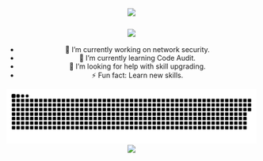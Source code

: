 <div align="center">
<!-- 文字 -->
  <h1 align="center">
    <a href="#">
      <img src="https://readme-typing-svg.herokuapp.com/?lines=我问青山何日老,青山问我几时闲。&center=true&size=25">
    </a>
  </h1>
<!-- 头像 -->

<img src="http://q2.qlogo.cn/headimg_dl?dst_uin=596230047&spec=140">

<!-- 简介 -->

- 🔭 I’m currently working on network security.
- 🌱 I’m currently learning Code Audit.
- 🤔 I’m looking for help with skill upgrading.
- ⚡ Fun fact: Learn new skills.

<!-- 贪吃蛇 -->

<img src="https://raw.githubusercontent.com/iQingshan/iQingshan/output/github-contribution-grid-snake-dark.svg" />

<!-- 统计 -->
<div align="center"> <img height="137px" src="https://github-readme-stats.vercel.app/api?username=IQingshan&hide_title=true&hide_border=true&show_icons=trueline_height=21&text_color=000&icon_color=000&bg_color=0,ea6161,ffc64d,fffc4d,52fa5a&theme=graywhite" /> </div>
</div>
